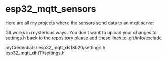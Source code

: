 # esp32_mqtt_sensors
Here are all my projects where the sensors send data to an mqtt server


Git works in mysterious ways. You don't want to upload your changes to settings.h back to the repository
please add these lines to .git/info/exclude

myCredentials/
esp32_mqtt_ds18b20/settings.h
esp32_mqtt_dht11/settings.h
